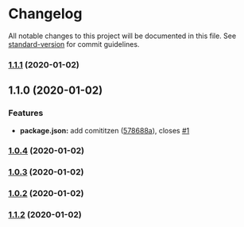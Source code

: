 # Changelog

All notable changes to this project will be documented in this file. See [standard-version](https://github.com/conventional-changelog/standard-version) for commit guidelines.

### [1.1.1](http://github.com/Wildlifes/vuepress-starter/compare/v1.1.0...v1.1.1) (2020-01-02)

## 1.1.0 (2020-01-02)


### Features

* **package.json:** add comititzen ([578688a](http://github.com/Wildlifes/vuepress-starter/commit/578688a18b940b86cd5068fdd92f8c65bf880b3b)), closes [#1](http://github.com/Wildlifes/vuepress-starter/issues/1)

### [1.0.4](http://github.com/Wildlifes/vuepress-starter/compare/v1.0.3...v1.0.4) (2020-01-02)

### [1.0.3](http://github.com/Wildlifes/vuepress-starter/compare/v1.1.2...v1.0.3) (2020-01-02)

### [1.0.2](http://github.com/Wildlifes/vuepress-starter/compare/v1.1.2...v1.0.2) (2020-01-02)

### [1.1.2](http://github.com/Wildlifes/vuepress-starter/compare/v1.1.1...v1.1.2) (2020-01-02)
